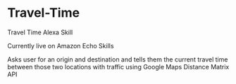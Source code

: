 # Travel-Time
Travel Time Alexa Skill 

Currently live on Amazon Echo Skills

Asks user for an origin and destination and tells them the current travel time between those two locations with traffic using Google Maps Distance Matrix API
